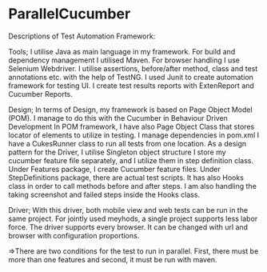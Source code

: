 # ParallelCucumber


Descriptions of Test Automation Framework:

Tools;
I utilise Java as main language in my framework.
For build and dependency management I utilised Maven.
For browser handling I use Selenium Webdriver.
I utilise assertions, before/after method, class and test annotations etc. with the help of TestNG.
I used Junit to create automation framework for testing UI.
I create test results reports with ExtenReport and Cucumber Reports.

Design;
In terms of Design, my framework is based on Page Object Model (POM).
I manage to do this with the Cucumber in  Behaviour Driven Development
In POM framework, I have also Page Object Class that stores locator of elements to utilize in testing.
I manage dependencies in pom.xml
I have a CukesRunner class to run all tests from one location.
As a design pattern for the Driver, I utilise Singleton object structure
I store my cucumber feature file separately, and I utilize them in step definition class.
Under Features package, I create Cucumber feature files.
Under StepDefinitions package, there are actual test scripts.
It has also Hooks class in order to call methods before and after steps.
I am also handling the taking screenshot and failed steps inside the Hooks class.

Driver;
With this driver, both mobile view and web tests can be run in the same project.
For jointly used meyhods, a single project supports less labor force.
The driver supports every browser.
It can be changed with url and browser with configuration proportions.

=>There are two conditions for the test to run in parallel. First, there must be more than one features and second, it must be run with maven.
